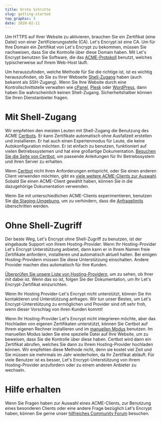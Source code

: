 ```yaml
---
title: Erste Schritte
slug: getting-started
top_graphic: 3
date: 2020-02-11
---
```


Um HTTPS auf Ihrer Website zu aktivieren, brauchen Sie ein Zertifikat (eine Datei) von einer Zertifizierungsstelle (CA). Let's Encrypt ist eine CA. Um für Ihre Domain ein Zertifikat von Let's Encrypt zu bekommen, müssen Sie nachweisen, dass Sie die Kontrolle über diese Domain haben. Mit Let's Encrypt benutzen Sie Software, die das [ACME-Protokoll](https://tools.ietf.org/html/rfc8555) benutzt, welches typischerweise auf Ihrem Web-Host läuft.

Um herauszufinden, welche Methode für Sie die richtige ist, ist es wichtig herauszufinden, ob Sie zu Ihrer Webseite [Shell-Zugang](https://en.wikipedia.org/wiki/Shell_account) haben (auch bekannt als SSH-Zugang). Wenn Sie Ihre Website durch eine Kontrollschnittstelle verwalten wie [cPanel](https://cpanel.net/), [Plesk](https://www.plesk.com/) oder [WordPress](https://wordpress.org/), dann haben Sie wahrscheinlich keinen Shell-Zugang. Sicherheitshalber können Sie Ihren Dienstanbieter fragen.

# Mit Shell-Zugang

Wir empfehlen den meisten Leuten mit Shell-Zugang die Benutzung des ACME [Certbots](https://certbot.eff.org/ "Certbot"). Er kann Zertifikate automatisch ohne Ausfallzeit erstellen und installieren. Er hat auch einen Expertenmodus für Leute, die keine Autokonfiguration möchten. Er ist einfach zu benutzen, funktioniert auf vielen Betriebssystemen und hat eine großartige Dokumentation. [Besuchen Sie die Seite von Certbot](https://certbot.eff.org/ "Certbot"), um passende Anleitungen für Ihr Betriebssystem und ihren Server zu erhalten.

Wenn [Certbot](https://certbot.eff.org/ "Certbot") nicht ihren Anforderungen entspricht, oder Sie einen anderen Client verwenden möchten, gibt es [ viele weitere ACME-Clients zur Auswahl](/docs/client-options).  Sobald Sie einen ACME-Client gewählt haben, können Sie in die dazugehörige Dokumentation verwenden.

Wenn Sie mit unterschiedlichen ACME-Clients experimentieren, benutzen Sie [die Staging-Umgebung](/docs/staging-environment), um zu verhindern, dass die [Anfragelimits](/docs/rate-limits) überschritten werden.

# Ohne Shell-Zugriff

Der beste Weg, Let's Encrypt ohne Shell-Zugriff zu benutzen, ist der eingebaute Support von Ihrem Hosting-Provider. Wenn Ihr Hosting-Provider Let's Encrypt Unterstützung anbietet, dann kann er in Ihrem Namen freie Zertifikate anfordern, installieren und automatisch aktuell halten. Bei einigen Hosting-Providern müssen Sie diese Unterstützung einschalten. Andere Provider machen dies automatisch für ihre Kunden.

[Überprüfen Sie unsere Liste von Hosting-Providern](https://community.letsencrypt.org/t/web-hosting-who-support-lets-encrypt/6920), um zu sehen, ob Ihrer mit dabei ist. Wenn das so ist, folgen Sie der Dokumentation, um Ihr Let's Encrypt-Zertifikat einzurichten.

Wenn Ihr Hosting Provider-Let's Encrypt nicht unterstützt, können Sie ihn kontaktieren und Unterstützung anfragen. Wir tun unser Bestes, um Let's Encrypt-Unterstützung zu ermöglichen und Provider sind oft sehr froh, wenn dieser Vorschlag von ihren Kunden kommt!

Wenn Ihr Hosting-Provider Let's Encrypt nicht integrieren möchte, aber das Hochladen von eigenen Zertifikaten unterstützt, können Sie Certbot auf Ihrem eigenen Rechner installieren und im [manuellen Modus](https://certbot.eff.org/docs/using.html#manual) benutzen. Im manuellen Modus laden Sie eine spezielle Datei auf Ihre Website, um zu beweisen, dass Sie die Kontrolle über diese haben. Certbot wird dann ein Zertifikat abrufen, welches Sie dann zu Ihrem Hosting-Provider hochladen können. Wir empfehlen diese Methode nicht, denn sie kostet viel Zeit und Sie müssen sie mehrmals im Jahr wiederholen, da Ihr Zertifikat abläuft. Für viele Benutzer ist es besser, Let's Encrypt-Unterstützung von ihrem Hosting-Provider anzufordern oder zu einem anderen Anbieter zu wechseln.

# Hilfe erhalten

Wenn Sie Fragen haben zur Auswahl eines ACME-Clients, zur Benutzung eines besonderen Clients oder eine andere Frage bezüglich Let's Encrypt haben, können Sie gerne unser [hilfreiches Community Forum](https://community.letsencrypt.org/) besuchen.
